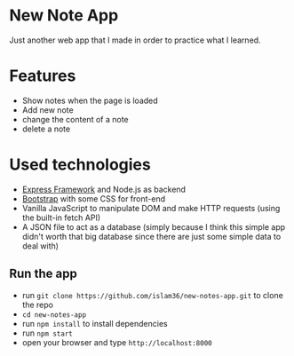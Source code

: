 # New Note App
Just another web app that I made in order to practice what I learned.

# Features
- Show notes when the page is loaded
- Add new note
- change the content of a note
- delete a note

# Used technologies
- [Express Framework](https://www.npmjs.com/package/express) and Node.js as backend
- [Bootstrap](https://www.getbootstrap.com) with some CSS for front-end
- Vanilla JavaScript to manipulate DOM and make HTTP requests (using the built-in fetch API)
- A JSON file to act as a database (simply because I think this simple app didn't worth that big database since there are just some simple data to deal with)


## Run the app
- run `git clone https://github.com/islam36/new-notes-app.git` to clone the repo
- `cd new-notes-app`
- run `npm install` to install dependencies
- run `npm start`
- open your browser and type `http://localhost:8000`